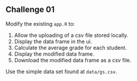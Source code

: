 ## Challenge 01

Modify the existing `app.R` to:

1. Allow the uploading of a csv file stored locally.
2. Display the data frame in the ui.
3. Calculate the average grade for each student.
4. Display the modified data frame.
5. Download the modified data frame as a csv file.

Use the simple data set found at `data/gs.csv`.